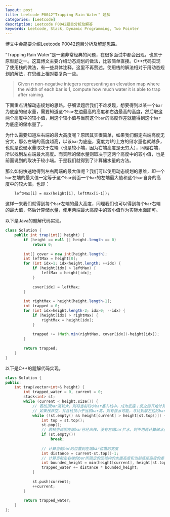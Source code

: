 ```yaml
---
layout: post
title: Leetcode P0042"Trapping Rain Water" 题解
categories: [Leetcode]
description: Leetcode P0042题目分析及解答
keywords: Leetcode, Stack, Dynamic Programming, Two Pointer
---
```


博文中会简要介绍Leetcode P0042题目分析及解题思路。

“Trapping Rain Water”是一道非常经典的问题，在很多面试中都会出现，也属于原型题之一。这篇博文主要介绍动态规划的做法，比较简单直接。C++代码实现了使用栈的做法，有一些具体注释，这里不再赘述。使用栈的解法相对于用动态规划的解法，在思维上相对要复杂一些。

> Given n non-negative integers representing an elevation map where the width of each bar is 1, compute how much water it is able to trap after raining.

下面重点讲解动态规划的思路。仔细读题后我们不难发现，想要得到以某一个`bar`为底座的储水量，需要知道这个`bar`左边最高的高度和右边最高的高度，然后取这两个高度中的较小值，用这个较小值与当前这个`bar`的高度作差就能得到这个`bar`为底座的储水量了。

为什么需要知道左右端的最大高度呢？原因其实很简单，如果我们假定右端高度无穷大，那么左端的高度越高，以该`bar`为底座，宽度为1的上方的储水量也就越多，也就是说储水量取决于左端（也是较小端，因为右端高度是无穷大），同理右端，所以找到左右端最大高度。而实际的储水量则取决于这两个高度中的较小值，也是前面说到的取决于较小端。于是我们就得到了计算储水量的方法。

那么如何快速地得到左右两端的最大值呢？我们可以使用动态规划的思维，即一个`bar`左端的最大值一定等于这个`bar`前面一个`bar`的左端最大值和这个`bar`自身的高度中的较大值，也即：
```
    leftMax[i] = max(height[i], leftMax[i-1]);
```
这样一来我们就得到每个`bar`左端的最大高度，同理我们也可以得到每个`bar`右端的最大值，然后计算储水量，使用两端最大高度中的较小值作为实际水面即可。

以下是Java的题解代码实现。
```java
class Solution {
    public int trap(int[] height) {
        if (height == null || height.length == 0)
            return 0;
        
        int[] cover = new int[height.length];
        int leftMax = height[0];
        for (int idx=1; idx<height.length; ++idx) {
            if (height[idx] > leftMax) {
                leftMax = height[idx];
            }
            
            cover[idx] = leftMax;
        }
        
        int rightMax = height[height.length-1];
        int trapped = 0;
        for (int idx=height.length-2; idx>0; --idx) {
            if (height[idx] > rightMax) {
                rightMax = height[idx];
            }
            
            trapped += (Math.min(rightMax, cover[idx])-height[idx]);
        }
        
        return trapped;
    }
}
```

以下是C++的题解代码实现。
```cpp
class Solution {
public:
    int trap(vector<int>& height) {
        int trapped_water = 0, current = 0;
        stack<int> st;
        while (current < height.size()) {
            // 若栈顶bar高较大，则将当前较小bar塞入栈中，成为底座；反之则开始计算储水量
            // 如果栈非空，并且栈顶小于当前bar高，则有装水可能，寻找到最左边的bar直到栈空或者栈顶更高
            while (!st.empty() && height[current] > height[st.top()]) {
                int top = st.top();
                st.pop();
                // 若栈空说明左端bar已经出栈，没有左端bar拦水，则不用再计算储水量
                if (st.empty())
                    break;
                
                // 计算当前bar的位置到左端bar位置的宽度
                int distance = current-st.top()-1;
                // 计算当前左右端的bar所限定的区域内的水面高度和当前底座高度的差
                int bounded_height = min(height[current], height[st.top()]) - height[top];
                trapped_water += distance * bounded_height;
            }
            
            st.push(current);
            ++current;
        }
        
        return trapped_water;
    }
};

```